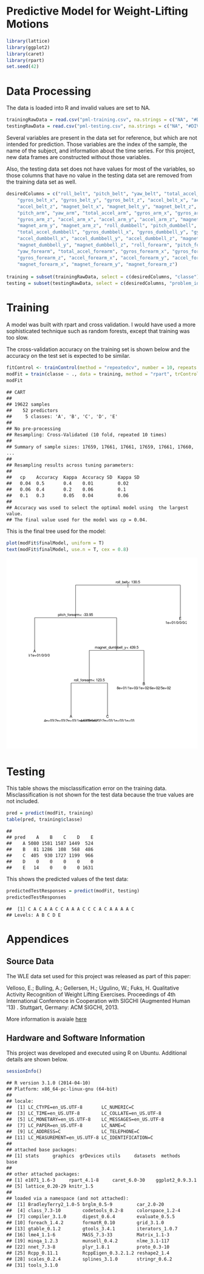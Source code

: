 Predictive Model for Weight-Lifting Motions
========================================================


```r
library(lattice)
library(ggplot2)
library(caret)
library(rpart)
set.seed(42)
```


# Data Processing

The data is loaded into R and invalid values are set to NA.


```r
trainingRawData = read.csv("pml-training.csv", na.strings = c("NA", "#DIV/0!"))
testingRawData = read.csv("pml-testing.csv", na.strings = c("NA", "#DIV/0!"))
```


Several variables are present in the data set for reference, but which are not intended for prediction. Those variables are the index of the sample, the name of the subject, and information about the time series. For this project, new data frames are constructed without those variables.

Also, the testing data set does not have values for most of the variables, so those columns that have no value in the testing data set are removed from the training data set as well.


```r
desiredColumns = c("roll_belt", "pitch_belt", "yaw_belt", "total_accel_belt", 
    "gyros_belt_x", "gyros_belt_y", "gyros_belt_z", "accel_belt_x", "accel_belt_y", 
    "accel_belt_z", "magnet_belt_x", "magnet_belt_y", "magnet_belt_z", "roll_arm", 
    "pitch_arm", "yaw_arm", "total_accel_arm", "gyros_arm_x", "gyros_arm_y", 
    "gyros_arm_z", "accel_arm_x", "accel_arm_y", "accel_arm_z", "magnet_arm_x", 
    "magnet_arm_y", "magnet_arm_z", "roll_dumbbell", "pitch_dumbbell", "yaw_dumbbell", 
    "total_accel_dumbbell", "gyros_dumbbell_x", "gyros_dumbbell_y", "gyros_dumbbell_z", 
    "accel_dumbbell_x", "accel_dumbbell_y", "accel_dumbbell_z", "magnet_dumbbell_x", 
    "magnet_dumbbell_y", "magnet_dumbbell_z", "roll_forearm", "pitch_forearm", 
    "yaw_forearm", "total_accel_forearm", "gyros_forearm_x", "gyros_forearm_y", 
    "gyros_forearm_z", "accel_forearm_x", "accel_forearm_y", "accel_forearm_z", 
    "magnet_forearm_x", "magnet_forearm_y", "magnet_forearm_z")

training = subset(trainingRawData, select = c(desiredColumns, "classe"))
testing = subset(testingRawData, select = c(desiredColumns, "problem_id"))
```


# Training

A model was built with rpart and cross validation. I would have used a more sophisticated technique such as random forests, except that training was too slow.

The cross-validation accuracy on the training set is shown below and the accuracy on the test set is expected to be similar.


```r
fitControl <- trainControl(method = "repeatedcv", number = 10, repeats = 10)
modFit = train(classe ~ ., data = training, method = "rpart", trControl = fitControl)
modFit
```

```
## CART 
## 
## 19622 samples
##    52 predictors
##     5 classes: 'A', 'B', 'C', 'D', 'E' 
## 
## No pre-processing
## Resampling: Cross-Validated (10 fold, repeated 10 times) 
## 
## Summary of sample sizes: 17659, 17661, 17661, 17659, 17661, 17660, ... 
## 
## Resampling results across tuning parameters:
## 
##   cp    Accuracy  Kappa  Accuracy SD  Kappa SD
##   0.04  0.5       0.4    0.01         0.02    
##   0.06  0.4       0.2    0.06         0.1     
##   0.1   0.3       0.05   0.04         0.06    
## 
## Accuracy was used to select the optimal model using  the largest value.
## The final value used for the model was cp = 0.04.
```


This is the final tree used for the model:


```r
plot(modFit$finalModel, uniform = T)
text(modFit$finalModel, use.n = T, cex = 0.8)
```

![plot of chunk unnamed-chunk-5](figure/unnamed-chunk-5.png) 


# Testing

This table shows the misclassification error on the training data. Misclassification is not shown for the test data because the true values are not included.


```r
pred = predict(modFit, training)
table(pred, training$classe)
```

```
##     
## pred    A    B    C    D    E
##    A 5080 1581 1587 1449  524
##    B   81 1286  108  568  486
##    C  405  930 1727 1199  966
##    D    0    0    0    0    0
##    E   14    0    0    0 1631
```


This shows the predicted values of the test data:


```r
predictedTestResponses = predict(modFit, testing)
predictedTestResponses
```

```
##  [1] C A C A A C C A A A C C C A C A A A A C
## Levels: A B C D E
```



# Appendices

## Source Data

The WLE data set used for this project was released as part of this paper:

Velloso, E.; Bulling, A.; Gellersen, H.; Ugulino, W.; Fuks, H. Qualitative Activity Recognition of Weight Lifting Exercises. Proceedings of 4th International Conference in Cooperation with SIGCHI (Augmented Human '13) . Stuttgart, Germany: ACM SIGCHI, 2013.

More information is avaiale [here](http://groupware.les.inf.puc-rio.br/har#weight_lifting_exercises#ixzz35OWhUXw4)

## Hardware and Software Information

This project was developed and executed using R on Ubuntu. Additional details are shown below.


```r
sessionInfo()
```

```
## R version 3.1.0 (2014-04-10)
## Platform: x86_64-pc-linux-gnu (64-bit)
## 
## locale:
##  [1] LC_CTYPE=en_US.UTF-8       LC_NUMERIC=C              
##  [3] LC_TIME=en_US.UTF-8        LC_COLLATE=en_US.UTF-8    
##  [5] LC_MONETARY=en_US.UTF-8    LC_MESSAGES=en_US.UTF-8   
##  [7] LC_PAPER=en_US.UTF-8       LC_NAME=C                 
##  [9] LC_ADDRESS=C               LC_TELEPHONE=C            
## [11] LC_MEASUREMENT=en_US.UTF-8 LC_IDENTIFICATION=C       
## 
## attached base packages:
## [1] stats     graphics  grDevices utils     datasets  methods   base     
## 
## other attached packages:
## [1] e1071_1.6-3     rpart_4.1-8     caret_6.0-30    ggplot2_0.9.3.1
## [5] lattice_0.20-29 knitr_1.5      
## 
## loaded via a namespace (and not attached):
##  [1] BradleyTerry2_1.0-5 brglm_0.5-9         car_2.0-20         
##  [4] class_7.3-10        codetools_0.2-8     colorspace_1.2-4   
##  [7] compiler_3.1.0      digest_0.6.4        evaluate_0.5.5     
## [10] foreach_1.4.2       formatR_0.10        grid_3.1.0         
## [13] gtable_0.1.2        gtools_3.4.1        iterators_1.0.7    
## [16] lme4_1.1-6          MASS_7.3-33         Matrix_1.1-3       
## [19] minqa_1.2.3         munsell_0.4.2       nlme_3.1-117       
## [22] nnet_7.3-8          plyr_1.8.1          proto_0.3-10       
## [25] Rcpp_0.11.1         RcppEigen_0.3.2.1.2 reshape2_1.4       
## [28] scales_0.2.4        splines_3.1.0       stringr_0.6.2      
## [31] tools_3.1.0
```

